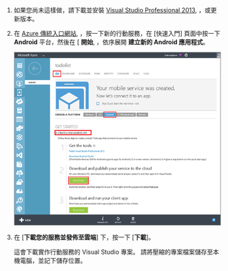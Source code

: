 1. 如果您尚未這樣做，請下載並安裝 [Visual Studio Professional 2013](https://go.microsoft.com/fwLink/p/?LinkID=391934), ，或更新版本。

2. 在 [Azure 傳統入口網站](https://manage.windowsazure.com/), ，按一下新的行動服務，在 [快速入門] 頁面中按一下 **Android** 平台，然後在 [ **開始**, ，依序展開 **建立新的 Android 應用程式**。

    ![](./media/mobile-services-download-service-locally/download-service-project.png)

4. 在 [**下載您的服務並發佈至雲端**] 下，按一下 [**下載**]。

    這會下載實作行動服務的 Visual Studio 專案。 請將壓縮的專案檔案儲存至本機電腦，並記下儲存位置。







